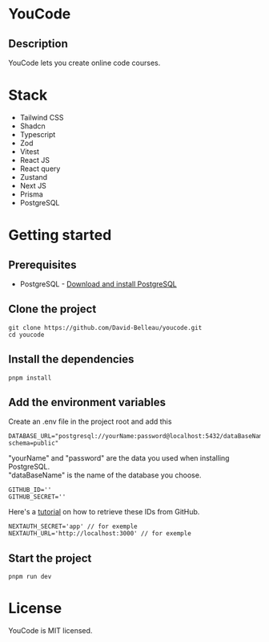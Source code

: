 # YouCode

## Description 

YouCode lets you create online code courses.<br/>

# Stack 

- Tailwind CSS
- Shadcn
- Typescript
- Zod
- Vitest
- React JS
- React query 
- Zustand
- Next JS
- Prisma
- PostgreSQL

# Getting started

## Prerequisites

- PostgreSQL - <a href='https://www.postgresql.org/download'>Download and install PostgreSQL</a>

## Clone the project

```
git clone https://github.com/David-Belleau/youcode.git 
cd youcode
```

## Install the dependencies

```
pnpm install
```

## Add the environment variables

Create an .env file in the project root and add this

```
DATABASE_URL="postgresql://yourName:password@localhost:5432/dataBaseName?schema=public"
```

"yourName" and "password" are the data you used when installing PostgreSQL. <br/>
"dataBaseName" is the name of the database you choose.

```
GITHUB_ID=''
GITHUB_SECRET=''
```

Here's a <a href='https://authjs.dev/getting-started/providers/oauth-tutorial#2-configuring-oauth-provider
'>tutorial</a> on how to retrieve these IDs from GitHub.

```
NEXTAUTH_SECRET='app' // for exemple
NEXTAUTH_URL='http://localhost:3000' // for exemple
```

## Start the project

```
pnpm run dev
```

# License

YouCode is MIT licensed.